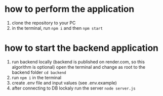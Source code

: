 # how to perform the application

1. clone the repository to your PC
2. in the terminal, run `npm i` and then `npm start`

# how to start the backend application

1. run backend locally (backend is published on render.com, so this algorithm is
   optional) open the terminal and change as root to the backend folder
   `cd backend`
2. run `npm i` in the terminal
3. create .env file and input values (see .env.example)
4. after connecting to DB lockaly run the server `node server.js`
